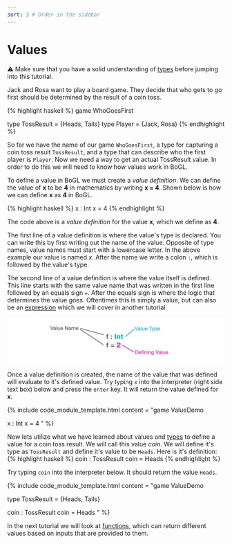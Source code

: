 ```yaml
---
sort: 3 # Order in the sidebar
---
```


# Values

:warning: Make sure that you have a solid understanding of [types](./types) before jumping into this tutorial.

Jack and Rosa want to play a board game. They decide that who gets to go first should be determined by the result of a coin toss.

{% highlight haskell %}
game WhoGoesFirst

type TossResult = {Heads, Tails}
type Player = {Jack, Rosa}
{% endhighlight %}

So far we have the name of our game `WhoGoesFirst`, a type for capturing a coin toss result `TossResult`, and a type that can describe who the first player is `Player`. Now we need a way to get an actual TossResult value. In order to do this we will need to know how values work in BoGL.

To define a value in BoGL we must create a *value definition*. We can define the value of **x** to be **4** in mathematics by writing **x = 4**. Shown below is how we can define **x** as **4** in BoGL.

{% highlight haskell %}
x : Int
x = 4
{% endhighlight %}

The code above is a *value definition* for the value **x**, which we define as **4**.

The first line of a value definition is where the value's type is declared. You can write this by first writing out the name of the value. Opposite of type names, value names must start with a lowercase letter. In the above example our value is named _x_. After the name we write a colon `:`, which is followed by the value's type.

The second line of a value definition is where the value itself is defined. This line starts with the same value name that was written in the first line followed by an equals sign `=`. After the equals sign is where the logic that determines the value goes. Oftentimes this is simply a value, but can also be an [expression](./expressions) which we will cover in another tutorial.

![Anatomy of a value definition](../imgs/values-value-definition-anatomy.jpg)

Once a value definition is created, the name of the value that was defined will evaluate to it's defined value. Try typing `x` into the interpreter (right side text box) below and press the `enter` key. It will return the value defined for **x**.

{% include code_module_template.html
content = "game ValueDemo

x : Int
x = 4
"
%}

Now lets utilize what we have learned about values and [types](./types) to define a value for a coin toss result.
We will call this value _coin_. We will define it's type as `TossResult` and define it's value to be `Heads`. Here is it's definition:
{% highlight haskell %}
coin : TossResult
coin = Heads
{% endhighlight %}

Try typing `coin` into the interpreter below. It should return the value `Heads`.

{% include code_module_template.html
content = "game ValueDemo

type TossResult = {Heads, Tails}

coin : TossResult
coin = Heads
"
%}

In the next tutorial we will look at [functions](./functions), which can return different values based on inputs that are provided to them.
